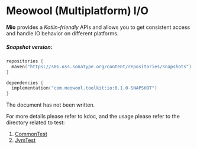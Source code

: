# Meowool (Multiplatform) I/O

<!--description start-->

**Mio** provides a *Kotlin-friendly* APIs and allows you to get consistent access and handle IO behavior on different platforms.
<!--description end-->

##### Snapshot version:

```kotlin
repositories {
  maven("https://s01.oss.sonatype.org/content/repositories/snapshots")
}

dependencies {
  implementation("com.meowool.toolkit:io:0.1.0-SNAPSHOT")
}
```

The document has not been written. 

For more details please refer to kdoc, and the usage please refer to the directory related to test:
1. [CommonTest](/core/src/commonTest/kotlin)
2. [JvmTest](/core/src/jvmTest/kotlin)